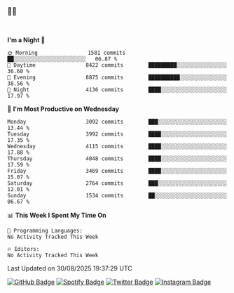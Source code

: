 ### 🤙🍺

<!-- <a href="https://github-readme-stats.vercel.app/api?username=hzak2xx&count_private=true&show_icons=true&theme=dracula">
  <img align="center" src="https://github-readme-stats.vercel.app/api?username=hzak2xx&count_private=true&show_icons=true&theme=dracula" />
</a>
</br> -->
</br>

<!--START_SECTION:waka-->
**I'm a Night 🦉** 

```text
🌞 Morning                1581 commits        ██░░░░░░░░░░░░░░░░░░░░░░░   06.87 % 
🌆 Daytime                8422 commits        █████████░░░░░░░░░░░░░░░░   36.60 % 
🌃 Evening                8875 commits        ██████████░░░░░░░░░░░░░░░   38.56 % 
🌙 Night                  4136 commits        ████░░░░░░░░░░░░░░░░░░░░░   17.97 % 
```
📅 **I'm Most Productive on Wednesday** 

```text
Monday                   3092 commits        ███░░░░░░░░░░░░░░░░░░░░░░   13.44 % 
Tuesday                  3992 commits        ████░░░░░░░░░░░░░░░░░░░░░   17.35 % 
Wednesday                4115 commits        ████░░░░░░░░░░░░░░░░░░░░░   17.88 % 
Thursday                 4048 commits        ████░░░░░░░░░░░░░░░░░░░░░   17.59 % 
Friday                   3469 commits        ████░░░░░░░░░░░░░░░░░░░░░   15.07 % 
Saturday                 2764 commits        ███░░░░░░░░░░░░░░░░░░░░░░   12.01 % 
Sunday                   1534 commits        ██░░░░░░░░░░░░░░░░░░░░░░░   06.67 % 
```


📊 **This Week I Spent My Time On** 

```text
💬 Programming Languages: 
No Activity Tracked This Week

🔥 Editors: 
No Activity Tracked This Week
```


 Last Updated on 30/08/2025 19:37:29 UTC
<!--END_SECTION:waka-->

[![GitHub Badge](https://img.shields.io/badge/GitHub-100000?style=for-the-badge&logo=github&logoColor=white)](https://github.com/hzak2xx)
[![Spotify Badge](https://img.shields.io/badge/Spotify-1ED760?&style=for-the-badge&logo=spotify&logoColor=white)](https://open.spotify.com/user/uf90s6sbbh75a1mt44clkhkvf)
[![Twitter Badge](https://img.shields.io/badge/Twitter-1DA1F2?style=for-the-badge&logo=twitter&logoColor=white)](https://twitter.com/hzak2xx)
[![Instagram Badge](https://img.shields.io/badge/Instagram-E4405F?style=for-the-badge&logo=instagram&logoColor=white)](https://www.instagram.com/hzak2xx/)
